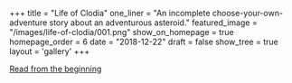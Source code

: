 +++
title = "Life of Clodia"
one_liner = "An incomplete choose-your-own-adventure story about an adventurous asteroid."
featured_image = "/images/life-of-clodia/001.png"
show_on_homepage = true
homepage_order = 6
date = "2018-12-22"
draft = false
show_tree = true
layout = 'gallery'
+++

<a class="btn btn-outline-dark" href="001">Read from the beginning</a>

